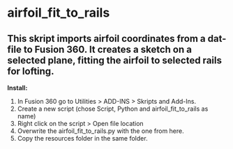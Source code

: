 # airfoil_fit_to_rails

## This skript imports airfoil coordinates from a dat-file to Fusion 360. It creates a sketch on a selected plane, fitting the airfoil to selected rails for lofting. 

**Install:**
1. In Fusion 360 go to Utilities > ADD-INS > Skripts and Add-Ins.
2. Create a new script (chose Script, Python and airfoil_fit_to_rails as name)
3. Right click on the script > Open file location
4. Overwrite the airfoil_fit_to_rails.py with the one from here.
5. Copy the resources folder in the same folder.
